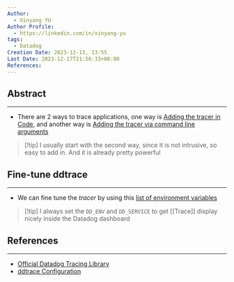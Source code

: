 ```yaml
---
Author:
  - Xinyang YU
Author Profile:
  - https://linkedin.com/in/xinyang-yu
tags:
  - Datadog
Creation Date: 2023-12-13, 13:55
Last Date: 2023-12-17T21:56:33+08:00
References: 
---
```

## Abstract
---
- There are 2 ways to trace applications, one way is [Adding the tracer in Code](https://docs.datadoghq.com/tracing/trace_collection/dd_libraries/python/#configuration), and another way is [Adding the tracer via command line arguments](https://docs.datadoghq.com/tracing/trace_collection/dd_libraries/python/#instrument-your-application)
>[!tip] I usually start with the second way, since it is not intrusive, so easy to add in. And it is already pretty powerful

## Fine-tune ddtrace
---
- We can fine tune the *tracer* by using this [list of environment variables](https://ddtrace.readthedocs.io/en/stable/configuration.html#) 
>[!tip] I always set the `DD_ENV` and `DD_SERVICE` to get [[Trace]] display nicely inside the Datadog dashboard



## References
---
- [Official Datadog Tracing Library](https://docs.datadoghq.com/tracing/trace_collection/dd_libraries/)
- [ddtrace Configuration](https://ddtrace.readthedocs.io/en/stable/installation_quickstart.html)